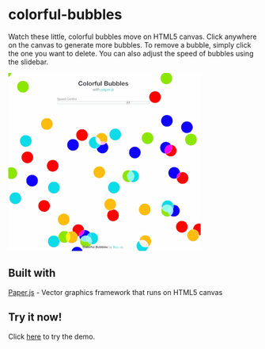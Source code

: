 # colorful-bubbles
Watch these little, colorful bubbles move on HTML5 canvas. 
Click anywhere on the canvas to generate more bubbles. To remove a bubble, simply click the one you want to delete. You can also adjust the speed of bubbles using the slidebar.

![screenshot](https://raw.githubusercontent.com/osori/colorful-bubbles/master/colorful-bubbles.gif)

## Built with
[Paper.js](http://paperjs.org/) - Vector graphics framework that runs on HTML5 canvas

## Try it now!
Click [here](https://osori.github.io/colorful-bubbles/) to try the demo.
